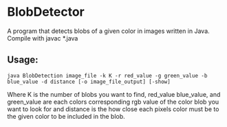 # BlobDetector
A program that detects blobs of a given color in images written in Java.
Compile with javac *.java


## Usage: 
`java BlobDetection image_file -k K -r red_value -g green_value -b blue_value -d distance [-o image_file_output] [-show]`

Where K is the number of blobs you want to find, red_value blue_value, and green_value are each colors corresponding rgb value of the color blob you want to look for and distance is the how close each pixels color must be to the given color to be included in the blob. 
